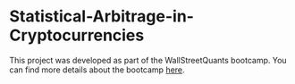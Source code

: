 # Statistical-Arbitrage-in-Cryptocurrencies
This project was developed as part of the WallStreetQuants bootcamp. You can find more details about the bootcamp [here](https://www.thewallstreetquants.com/).
